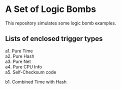 A Set of Logic Bombs
====
This repository simulates some logic bomb examples.

Lists of enclosed trigger types
----
a1. Pure Time  
a2. Pure Hash  
a3. Pure Net  
a4. Pure CPU Info  
a5. Self-Checksum code

b1. Combined Time with Hash

